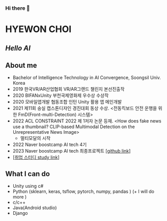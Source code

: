 ### Hi there 👋
# HYEWON CHOI
## _Hello AI_


## About me

- Bachelor of Intelligence Technology in AI Convergence, Soongsil Univ. Korea
- 2019 한국VR/AR산업협회 VR/AR그랜드 챌린지 본선진출작 <Musictopia>
- 2020 BIFANxUnity 부천국제영화제 우수상 수상작 <Iridiscent>
- 2020 모바일앱개발 협동조합 인턴 Unity 활용 앱 메인개발
- 2021 제11회 숭실 캡스톤디자인 경진대회 동상 수상. <전동킥보드 안전 운행을 위한 FmD(Front-multi-Detection) 시스템>
- 2022 ACL CONSTRAINT 2022 제 1저자 논문 등재. <How does fake news use a thumbnail? CLIP-based Multimodal Detection on the Unrepresentative News Image>
   - 멀티모달의 시작
- 2022 Naver boostcamp AI tech 4기
- 2023 Naver boostcamp AI tech 최종프로젝트 <Text-to-Emoji> [[github link]](https://github.com/boostcampaitech4lv23nlp2/final-project-level2-nlp-11)
- [[취업 스터디 study link](https://www.notion.so/4d6cfca37b57497686ae9aaf6691786c)]
## What I can do
- Unity using c#
- Python (sklearn, keras, tsflow, pytorch, numpy, pandas ) (+ I will do more )
- c/c++
- Java(Android studio)
- Django

<!--
**soohi0/soohi0** is a ✨ _special_ ✨ repository because its `README.md` (this file) appears on your GitHub profile.

Here are some ideas to get you started:

- 🔭 I’m currently working on ...
- 🌱 I’m currently learning ...
- 👯 I’m looking to collaborate on ...
- 🤔 I’m looking for help with ...
- 💬 Ask me about ...
- 📫 How to reach me: ...
- 😄 Pronouns: ...
- ⚡ Fun fact: ...
-->
